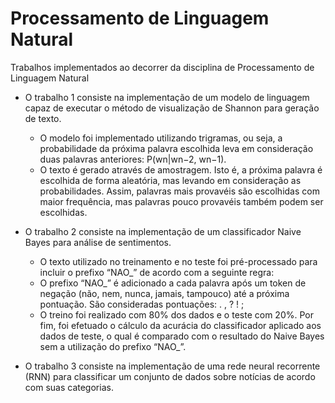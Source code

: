 # Processamento de Linguagem Natural
Trabalhos implementados ao decorrer da disciplina de Processamento de Linguagem Natural
* O trabalho 1 consiste na implementação de um modelo de linguagem capaz de executar o método
de visualização de Shannon para geração de texto.
  - O modelo foi implementado utilizando trigramas, ou seja, a probabilidade da
      próxima palavra escolhida leva em consideração duas palavras
      anteriores: P(wn|wn−2, wn−1).
  - O texto é gerado através de amostragem. Isto é, a próxima palavra é escolhida de forma aleatória, mas levando em consideração as probabilidades.
      Assim, palavras mais provavéis são escolhidas com maior frequência, mas palavras
      pouco provavéis também podem ser escolhidas.
    
* O trabalho 2 consiste na implementação de um classificador Naive Bayes para análise de sentimentos.
  - O texto utilizado no treinamento e no teste foi pré-processado para incluir
      o prefixo “NAO_” de acordo com a seguinte regra:
  - O prefixo “NAO_” é adicionado a cada palavra após um
      token de negação (não, nem, nunca, jamais, tampouco) até a próxima
      pontuação. São consideradas pontuações: . , ? ! ;
  - O treino foi realizado com 80% dos dados e o teste com 20%. Por fim, foi efetuado o
      cálculo da acurácia do classificador aplicado aos dados de teste, o qual é comparado com
      o resultado do Naive Bayes sem a utilização do prefixo “NAO_”.

* O trabalho 3 consiste na implementação de uma rede neural recorrente (RNN) para classificar um conjunto de dados sobre notícias de acordo com suas categorias.
